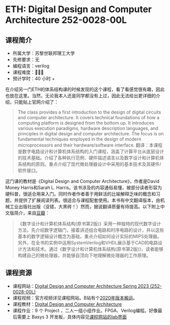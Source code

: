 # ETH: Digital Design and Computer Architecture 252-0028-00L

## 课程简介

- 所属大学：苏黎世联邦理工大学
- 先修要求：无
- 编程语言：verilog
- 课程难度：🌟🌟🌟
- 预计学时：40 小时 +

在介绍另一门ETH的体系结构课的时候发现的这个课程，看了看感觉很有趣，因此也放在这里。当然，无论我本人还是同学都没有上过，因此无法给出更详细的介绍，只能贴上官网介绍了：
>The class provides a first introduction to the design of digital circuits and computer architecture. It covers technical foundations of how a computing platform is designed from the bottom up. It introduces various execution paradigms, hardware description languages, and principles in digital design and computer architecture. The focus is on fundamental techniques employed in the design of modern microprocessors and their hardware/software interface.
> 翻译：本课程是数字电路设计和计算机体系结构的入门课程，涵盖了计算平台从底层设计的技术基础。介绍了各种执行范例、硬件描述语言以及数字设计和计算机体系结构的原则。重点介绍了现代微处理器设计中采用的基本技术及其硬件/软件接口。

这门课的教材是《Digital Design and Computer Architecture》，作者是David Money Harris和Sarah L. Harris。该书涉及的内容通俗易懂，被部分读者形容为硬科普，很适合用来入门。同时作者作者善于用鲜活的比喻解释乏味的概念和习题，并提供了扩展阅读列表。很适合与课程配套使用。本书有中文翻译版本，由机械工业出版社出版（没错，大黑砖！）然而，据说翻译质量有待提高。以下附上中文版简介，来自[豆瓣](https://book.douban.com/subject/26824111/)：
>《数字设计和计算机体系结构(原书第2版)》采用一种独特的现代数字设计方法，先介绍数字逻辑门，接着讲述组合电路和时序电路的设计，并以这些基本的数字逻辑设计概念为基础，重点介绍如何设计实际的MIPS处理器。另外，在全书的实例中运用SystemVerilog和VHDL展示基于CAD的电路设计方法和技术。通过《数字设计和计算机体系结构(原书第2版)》，读者能够构建自己的微处理器，并能够自顶向下地理解微处理器的工作原理。


## 课程资源

- 课程网站：[Digital Design and Computer Architecture Spring 2023 (252-0028-00L)](https://safari.ethz.ch/digitaltechnik/spring2023/doku.php?id=start)
- 课程视频：官方视频详见课程网站。B站有个[2020年版本搬运](https://www.bilibili.com/video/BV1MA411s7qq/?vd_source=77d47fcb2bac41ab4ad02f265b3273cf)。
- 课程教材：[Digital Design and Computer Architecture](https://www.sciencedirect.com/book/9780123944245/digital-design-and-computer-architecture)
- 课程作业：9 个 Project ，二人一组小组作业。FPGA、Verilog编程。好像最后需要上 Basys 3 开发板，具体内容见[课程网站的lab界面](https://safari.ethz.ch/digitaltechnik/spring2023/doku.php?id=labs)
